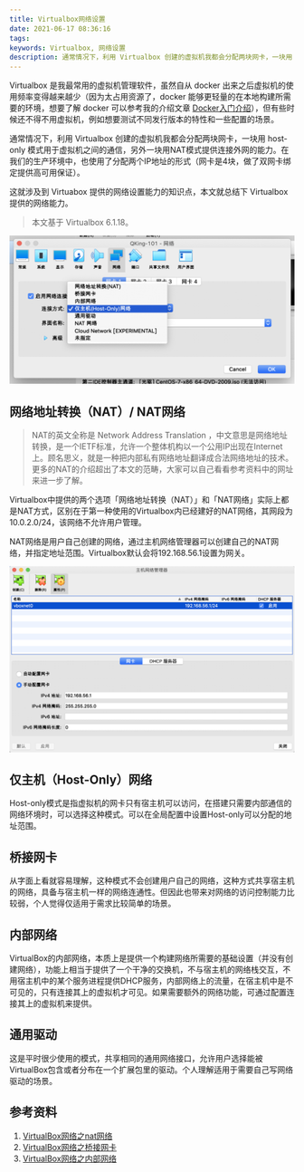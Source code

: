```yaml
---
title: Virtualbox网络设置
date: 2021-06-17 08:36:16
tags:
keywords: Virtualbox, 网络设置
description: 通常情况下，利用 Virtualbox 创建的虚拟机我都会分配两块网卡，一块用 host-only 模式用于虚拟机之间的通信，另外一块用NAT模式提供连接外网的能力。在我们的生产环境中，也使用了分配两个IP地址的形式（网卡是4块，做了双网卡绑定提供高可用保证）。这就涉及到 Virtuabox 提供的网络设置能力的知识点，本文就总结下 Virtualbox 提供的网络能力。
---
```


Virtualbox 是我最常用的虚拟机管理软件，虽然自从 docker 出来之后虚拟机的使用频率变得越来越少（因为太占用资源了，docker 能够更轻量的在本地构建所需要的环境，想要了解 docker 可以参考我的介绍文章 [Docker入门介绍](http://www.edulinks.cn/2018/06/20/20180620-docker-overview/)），但有些时候还不得不用虚拟机，例如想要测试不同发行版本的特性和一些配置的场景。

通常情况下，利用 Virtualbox 创建的虚拟机我都会分配两块网卡，一块用 host-only 模式用于虚拟机之间的通信，另外一块用NAT模式提供连接外网的能力。在我们的生产环境中，也使用了分配两个IP地址的形式（网卡是4块，做了双网卡绑定提供高可用保证）。

这就涉及到 Virtuabox 提供的网络设置能力的知识点，本文就总结下 Virtualbox 提供的网络能力。

> 本文基于 Virtualbox 6.1.18。

![image-20210617222314671](20210617-virtualbox-network/image-20210617222314671.png)

## 网络地址转换（NAT）/ NAT网络

> NAT的英文全称是 Network Address Translation ，中文意思是网络地址转换，是一个IETF标准，允许一个整体机构以一个公用IP出现在Internet上。顾名思义，就是一种把内部私有网络地址翻译成合法网络地址的技术。更多的NAT的介绍超出了本文的范畴，大家可以自己看看参考资料中的网址来进一步了解。

Virtualbox中提供的两个选项「网络地址转换（NAT）」和「NAT网络」实际上都是NAT方式，区别在于第一种使用的Virtualbox内已经建好的NAT网络，其网段为10.0.2.0/24，该网络不允许用户管理。

NAT网络是用户自己创建的网络，通过主机网络管理器可以创建自己的NAT网络，并指定地址范围。Virtualbox默认会将192.168.56.1设置为网关。

![image-20210617223300261](20210617-virtualbox-network/image-20210617223300261.png)

## 仅主机（Host-Only）网络

Host-only模式是指虚拟机的网卡只有宿主机可以访问，在搭建只需要内部通信的网络环境时，可以选择这种模式。可以在全局配置中设置Host-only可以分配的地址范围。

## 桥接网卡

从字面上看就容易理解，这种模式不会创建用户自己的网络，这种方式共享宿主机的网络，具备与宿主机一样的网络连通性。但因此也带来对网络的访问控制能力比较弱，个人觉得仅适用于需求比较简单的场景。

## 内部网络

VirtualBox的内部网络，本质上是提供一个构建网络所需要的基础设置（并没有创建网络），功能上相当于提供了一个干净的交换机，不与宿主机的网络栈交互，不用宿主机中的某个服务进程提供DHCP服务，内部网络上的流量，在宿主机中是不可见的，只有连接其上的虚拟机才可见。如果需要额外的网络功能，可通过配置连接其上的虚拟机来提供。

## 通用驱动

这是平时很少使用的模式，共享相同的通用网络接口，允许用户选择能被VirtualBox包含或者分布在一个扩展包里的驱动。个人理解适用于需要自己写网络驱动的场景。

## 参考资料

1. [VirtualBox网络之nat网络](https://blog.csdn.net/dkfajsldfsdfsd/article/details/79403343)
2. [VirtualBox网络之桥接网卡](https://blog.csdn.net/dkfajsldfsdfsd/article/details/79409799)
3. [VirtualBox网络之内部网络](https://blog.csdn.net/dkfajsldfsdfsd/article/details/79436716)

